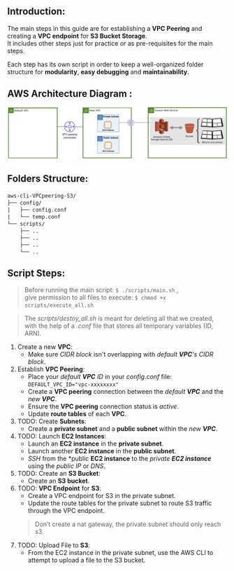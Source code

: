 ## Introduction:
The main steps in this guide are for establishing a **VPC Peering** and creating a **VPC endpoint** for **S3 Bucket Storage**. \
It includes other steps just for practice *or* as pre-requisites for the main steps. 

Each step has its own script in order to keep a well-organized folder structure for **modularity**, **easy debugging** and **maintainability**.

## AWS Architecture Diagram :
<img src="z-README-pics/vpcpeer-s3.png" width="700"/> <br/>

## Folders Structure:
```
aws-cli-VPCpeering-S3/
├── config/
|   ├── config.conf
|   └── temp.conf
└── scripts/
    ├── ..
    ├── ..
    ├── ..
    └── ..
```

## Script Steps:
> Before running the main script:  ``` $ ./scripts/main.sh ``` , \
give permission to all files to execute:  ``` $ chmod +x scripts/execute_all.sh ```

> The *scripts/destoy_all.sh* is meant for deleting all that we created, with the help of a *.conf* file that stores all temporary variables (ID, ARN).

1. Create a new **VPC**:
    - Make sure *CIDR block* isn't overlapping with *default **VPC**'s CIDR block*.
2. Establish **VPC Peering**:
    - Place your *default **VPC** ID* in your *config.conf* file: \
    ``` DEFAULT_VPC_ID="vpc-xxxxxxxx" ```
    - Create a **VPC peering** connection between the *default **VPC*** and the *new **VPC***.
    - Ensure the **VPC peering** connection status is *active*.
    - Update **route tables** of each **VPC**.
3. TODO: Create **Subnets**:
    - Create a **private subnet** and a **public subnet** within the *new **VPC***.
4. TODO: Launch **EC2 Instances**:
    -   Launch an **EC2 instance** in the **private subnet**.
    -   Launch another **EC2 instance** in the **public subnet**.
    -   *SSH* from the *public **EC2 instance** to the *private **EC2 instance*** using the *public IP* or *DNS*.
5. TODO: Create an **S3 Bucket**:
    -   Create an **S3 bucket**.
6. TODO: **VPC Endpoint** for **S3**:
    -   Create a VPC endpoint for S3 in the private subnet.
    -   Update the route tables for the private subnet to route S3 traffic through the VPC endpoint.
    > Don’t create a nat gateway, the private subnet should only reach s3.
7. TODO: Upload File to **S3**:
    -   From the EC2 instance in the private subnet, use the AWS CLI to attempt to upload a file to the S3 bucket.


